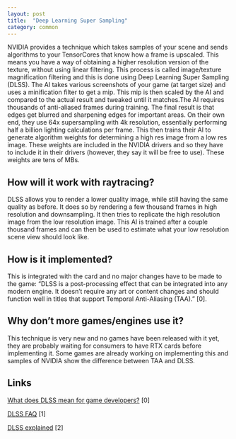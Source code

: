 ```yaml
---
layout: post
title:  "Deep Learning Super Sampling"
category: common
---
```


NVIDIA provides a technique which takes samples of your scene and sends algorithms to your TensorCores that know how a frame is upscaled. This means you have a way of obtaining a higher resolution version of the texture, without using linear filtering. This process is called image/texture magnification filtering and this is done using Deep Learning Super Sampling (DLSS). The AI takes various screenshots of your game (at target size) and uses a minification filter to get a mip. This mip is then scaled by the AI and compared to the actual result and tweaked until it matches.The AI requires thousands of anti-aliased frames during training. The final result is that edges get blurred and sharpening edges for important areas.
On their own end, they use 64x supersampling with 4k resolution, essentially performing half a billion lighting calculations per frame. This then trains their AI to generate algorithm weights for determining a high res image from a low res image. These weights are included in the NVIDIA drivers and so they have to include it in their drivers (however, they say it will be free to use). These weights are tens of MBs.

## How will it work with raytracing?

DLSS allows you to render a lower quality image, while still having the same quality as before. It does so by rendering a few thousand frames in high resolution and downsampling. It then tries to replicate the high resolution image from the low resolution image. This AI is trained after a couple thousand frames and can then be used to estimate what your low resolution scene view should look like.

## How is it implemented?

This is integrated with the card and no major changes have to be made to the game: “DLSS is a post-processing effect that can be integrated into any modern engine. It doesn’t require any art or content changes and should function well in titles that support Temporal Anti-Aliasing (TAA).” [0]. 

## Why don’t more games/engines use it?

This technique is very new and no games have been released with it yet, they are probably waiting for consumers to have RTX cards before implementing it. Some games are already working on implementing this and samples of NVIDIA show the difference between TAA and DLSS.

## Links

[What does DLSS mean for game developers?](https://news.developer.nvidia.com/dlss-what-does-it-mean-for-game-developers/) [0]

[DLSS FAQ](https://www.techarp.com/computer/nvidia-dlss-deep-learning-super-sampling/2/) [1]

[DLSS explained](https://wccftech.com/nvidia-dlss-explained-nvidia-ngx/) [2]

